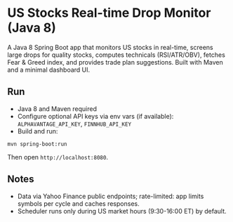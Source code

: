 # US Stocks Real-time Drop Monitor (Java 8)

A Java 8 Spring Boot app that monitors US stocks in real-time, screens large drops for quality stocks, computes technicals (RSI/ATR/OBV), fetches Fear & Greed index, and provides trade plan suggestions. Built with Maven and a minimal dashboard UI.

## Run

- Java 8 and Maven required
- Configure optional API keys via env vars (if available): `ALPHAVANTAGE_API_KEY`, `FINNHUB_API_KEY`
- Build and run:

```
mvn spring-boot:run
```

Then open `http://localhost:8080`.

## Notes

- Data via Yahoo Finance public endpoints; rate-limited: app limits symbols per cycle and caches responses.
- Scheduler runs only during US market hours (9:30-16:00 ET) by default.
